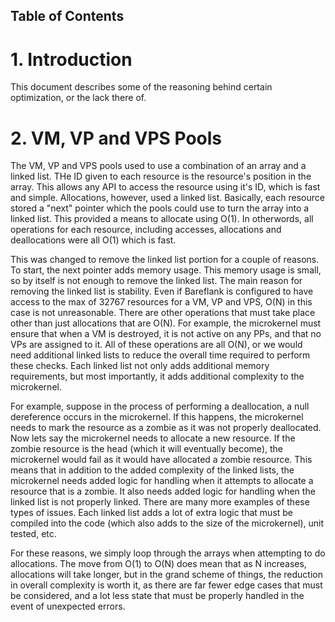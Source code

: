 ## Table of Contents <!-- omit in toc -->

# 1. Introduction

This document describes some of the reasoning behind certain optimization, or the lack there of.

# 2. VM, VP and VPS Pools

The VM, VP and VPS pools used to use a combination of an array and a linked list. THe ID given to each resource is the resource's position in the array. This allows any API to access the resource using it's ID, which is fast and simple. Allocations, however, used a linked list. Basically, each resource stored a "next" pointer which the pools could use to turn the array into a linked list. This provided a means to allocate using O(1). In otherwords, all operations for each resource, including accesses, allocations and deallocations were all O(1) which is fast.

This was changed to remove the linked list portion for a couple of reasons. To start, the next pointer adds memory usage. This memory usage is small, so by itself is not enough to remove the linked list. The main reason for removing the linked list is stability. Even if Bareflank is configured to have access to the max of 32767 resources for a VM, VP and VPS, O(N) in this case is not unreasonable. There are other operations that must take place other than just allocations that are O(N). For example, the microkernel must ensure that when a VM is destroyed, it is not active on any PPs, and that no VPs are assigned to it. All of these operations are all O(N), or we would need additional linked lists to reduce the overall time required to perform these checks. Each linked list not only adds additional memory requirements, but most importantly, it adds additional complexity to the microkernel.

For example, suppose in the process of performing a deallocation, a null dereference occurs in the microkernel. If this happens, the microkernel needs to mark the resource as a zombie as it was not properly deallocated. Now lets say the microkernel needs to allocate a new resource. If the zombie resource is the head (which it will eventually become), the microkernel would fail as it would have allocated a zombie resource. This means that in addition to the added complexity of the linked lists, the microkernel needs added logic for handling when it attempts to allocate a resource that is a zombie. It also needs added logic for handling when the linked list is not properly linked. There are many more examples of these types of issues. Each linked list adds a lot of extra logic that must be compiled into the code (which also adds to the size of the microkernel), unit tested, etc.

For these reasons, we simply loop through the arrays when attempting to do allocations. The move from O(1) to O(N) does mean that as N increases, allocations will take longer, but in the grand scheme of things, the reduction in overall complexity is worth it, as there are far fewer edge cases that must be considered, and a lot less state that must be properly handled in the event of unexpected errors.
